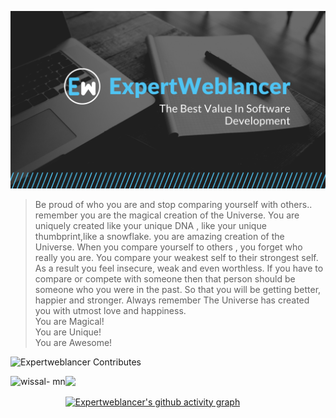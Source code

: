 ![](logo.png)
 


> Be proud of who you are and stop comparing yourself with others.. remember you are the magical creation of the Universe. You are uniquely created like your unique DNA , like your unique thumbprint,like a snowflake. you are amazing creation of the Universe.
When you compare yourself to others , you forget who really you are.
You compare your weakest self to their strongest self. As a result you feel insecure, weak and even worthless.
If you have to compare or compete with someone then that person should be someone who you were in the past. So that you will be getting better, happier and stronger.
Always remember The Universe has created you with utmost love and happiness. <br/>
You are Magical! <br/>
You are Unique! <br/>
You are Awesome!

![Expertweblancer Contributes](http://github-profile-summary-cards.vercel.app/api/cards/profile-details?username=expertweblancer&theme=radical)


<p><img align="left" src="https://github-readme-stats.vercel.app/api/top-langs?username=expertweblancer&show_icons=true&locale=en&layout=compact&theme=radical" alt="wissal- mn"height="190" /></p>


![](https://github-readme-streak-stats.herokuapp.com/?user=expertweblancer&show_icons=true&theme=radical)



[![Expertweblancer's github activity graph](https://github-readme-activity-graph.vercel.app/graph?username=expertweblancer&bg_color=141321&color=58a3ad&line=00858a&point=f1f297&area=true&hide_border=true)](https://github.com/ashutosh00710/github-readme-activity-graph)

 